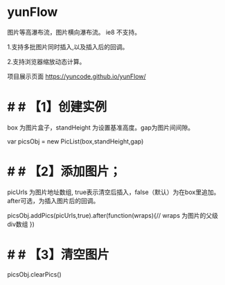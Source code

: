 # yunFlow
图片等高瀑布流，图片横向瀑布流。 ie8 不支持。

1.支持多批图片同时插入,以及插入后的回调。

2.支持浏览器缩放动态计算。



项目展示页面 https://yuncode.github.io/yunFlow/

# # # 【1】创建实例 
box 为图片盒子，standHeight 为设置基准高度。gap为图片间间隙。

  var picsObj = new PicList(box,standHeight,gap) 


# # # 【2】添加图片；
picUrls 为图片地址数组,  true表示清空后插入，false（默认）为在box里追加。 after可选，为插入图片后的回调。 

 picsObj.addPics(picUrls,true).after(function(wraps){// wraps 为图片的父级div数组 })
	
# # # 【3】清空图片

  picsObj.clearPics()
